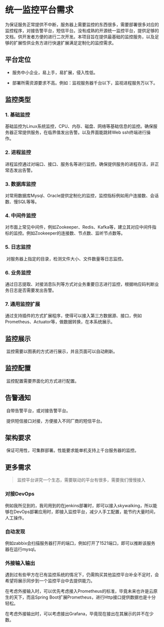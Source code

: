 # 统一监控平台需求

​		为保证服务正常提供不中断，服务器上需要监控的东西很多，需要部署很多对应的监控程序，对接告警平台，短信平台。没有成熟的开源统一监控平台，提供足够的文档，供开发者方便的进行二次开发。本项目旨在提供最基础的监控服务，以及足够的扩展性供业务方进行快速扩展满足定制化的监控需求。

## 平台定位

- 服务中小企业，易上手，易扩展，侵入性低。

- 部署所需资源要求不高。例如：监视服务器千台以下，监视进程服务万以下。

## 监控类型

### 1. 基础监控

​		基础监控为Linux系统监控，CPU、内存、磁盘、网络等基础信息的监控。确保服务器正常提供服务，在临界值发出告警。以及界面能跳转Web ssh终端进行操作。

### 2. 进程监控

​		进程监控通过对端口、接口、服务名等进行监控。确保提供服务的进程存活，非正常态发出告警。

### 3. 数据库监控

​		对常用数据库Mysql、Oracle提供定制化的监控，监控指标例如用户连接数、会话数、慢SQL等等。

### 4. 中间件监控

​		对市面上常见中间件，例如Zookeeper、Redis、Kafka等，建立其对应中间件指标的监控。例如Zookeeper的连接数、节点数、监听节点数等。

### 5. 日志监控

​		对服务器上指定的目录，检测文件大小、文件数量等日志监控。

### 6. 业务监控

​		通过日志提取、对接消息队列等方式对业务重要日志进行监控，根据响应码判断业务日志是否需要发出告警。



### 7. 通用监控扩展

​		通过支持插件的方式扩展程序，使得可以接入第三方数据源、接口，例如Prometheus、Actuator等，做数据转换，在本系统展示。



## 监控展示

​		监控需要以图表的方式进行展示，并且页面可以自动刷新。



## 监控配置

​		监控配置需要界面化的方式进行配置。



## 告警通知

​		自带告警平台，或对接告警平台。

​		提供短信接口对接，方便接入不同厂商的短信平台。

## 架构要求

​		保证可用性，可集群部署。性能要求能单机支持上千台服务器的监控。



## 更多需求

> 监控平台讲究一个生态，需要联动的平台有很多，需要我们慢慢接入

### 对接DevOps

​		例如我所见到的，我司用到的在jenkins部署时，即可以接入skywalking，所以能够在DevOps部署应用时，即接入监控平台，减少人手工配置，能节约大量时间，人工操作。

### 自动发现

​		例如zabbix会扫描服务器打开的端口，例如打开了1521端口，即可以推断该服务器在运行mysql。

### 外接输入输出

​		遇到过有些甲方在已有监控系统的情况下，仍需购买其他监控平台补全不足时，会希望将展示同步到一个监控平台中去提供能力。

​		在考虑外接输入时，可以优先考虑接入Prometheus的标准，毕竟未来也许是云原生的天下，而且Spring Boot扩展Prometheus，进行Http接口提供数据也是十分轻松。

​		在考虑外接输出时，可以考虑接出Grafana，毕竟现在接出在其展示的并不在少数。

